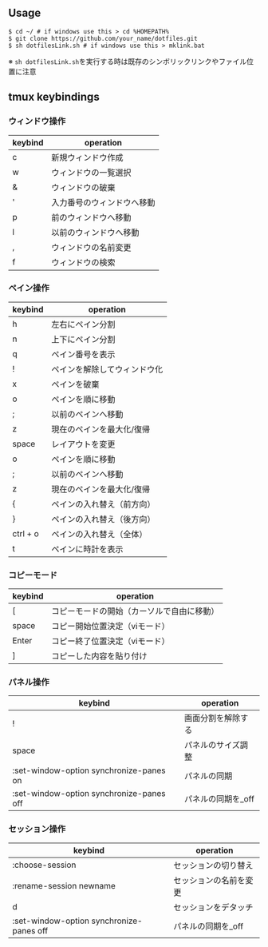 ## Usage
```shell
$ cd ~/ # if windows use this > cd %HOMEPATH%
$ git clone https://github.com/your_name/dotfiles.git
$ sh dotfilesLink.sh # if windows use this > mklink.bat
```
※ `sh dotfilesLink.sh`を実行する時は既存のシンボリックリンクやファイル位置に注意

## tmux keybindings

### ウィンドウ操作

| keybind | operation                  |
| ------- | -------------------------- |
| c       | 新規ウィンドウ作成         |
| w       | ウィンドウの一覧選択       |
| &       | ウィンドウの破棄           |
| '       | 入力番号のウィンドウへ移動 |
| p       | 前のウィンドウへ移動       |
| l       | 以前のウィンドウへ移動     |
| ,       | ウィンドウの名前変更       |
| f       | ウィンドウの検索           |

### ペイン操作

| keybind | operation                    |
| ------- | ---------------------------- |
| h       | 左右にペイン分割             |
| n       | 上下にペイン分割             |
| q       | ペイン番号を表示             |
| !       | ペインを解除してウィンドウ化 |
| x       | ペインを破棄                 |
| o       | ペインを順に移動             |
| ;       | 以前のペインへ移動           |
| z       | 現在のペインを最大化/復帰    |
| space   | レイアウトを変更             |
| o     | ペインを順に移動          |
| ;     | 以前のペインへ移動        |
| z     | 現在のペインを最大化/復帰 |
| { | ペインの入れ替え（前方向）          |
| } | ペインの入れ替え（後方向）          |
| ctrl + o | ペインの入れ替え（全体）          |
| t | ペインに時計を表示          |

### コピーモード

| keybind     | operation                           |
| ----- | ------------------------------------------ |
| [     | コピーモードの開始（カーソルで自由に移動） |
| space | コピー開始位置決定（viモード）             |
| Enter | コピー終了位置決定（viモード）             |
| ]     | コピーした内容を貼り付け                   |

### パネル操作

| keybind     | operation                           |
| ----- | ------------------------------------------ |
| !     | 画面分割を解除する |
| space | パネルのサイズ調整             |
| :set-window-option synchronize-panes on | パネルの同期             |
| :set-window-option synchronize-panes off     | パネルの同期を_off                  |

### セッション操作

| keybind     | operation                           |
| ----- | ------------------------------------------ |
| :choose-session     | セッションの切り替え |
| :rename-session newname | セッションの名前を変更             |
| d | セッションをデタッチ             |
| :set-window-option synchronize-panes off     | パネルの同期を_off                  |
